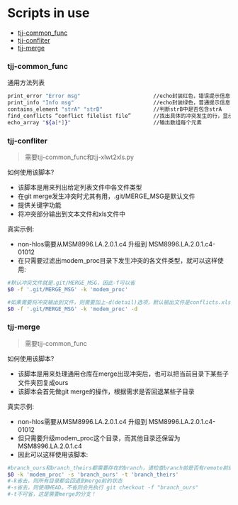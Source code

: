 # Scripts in use

* [tjj-common_func](#tjj-common_func)
* [tjj-confliter](#tjj-confliter)
* [tjj-merge](#tjj-merge)

### <span id="tjj-common_func">tjj-common_func</span>

通用方法列表
```bash
print_error "Error msg"                       //echo封装红色，错误提示信息
print_info "Info msg"                         //echo封装绿色，普通提示信息
contains_element "strA" "strB"                //判断strB中是否包含strA
find_conflicts “conflict filelist file”       //找出具体的冲突发生的行，显示出来
echo_array "${a[*]}"                          //输出数组每个元素
```

### <span id="tjj-confliter">tjj-confliter</span>

> 需要tjj-common_func和tjj-xlwt2xls.py

如何使用该脚本?
* 该脚本是用来列出给定列表文件中各文件类型
* 在git merge发生冲突时尤其有用，.git/MERGE_MSG是默认文件
* 提供关键字功能
* 将冲突部分输出到文本文件和xls文件中

真实示例:
* non-hlos需要从MSM8996.LA.2.0.1.c4 升级到 MSM8996.LA.2.0.1.c4-01012
* 在只需要过滤出modem_proc目录下发生冲突的各文件类型，就可以这样使用:
```bash
#默认冲突文件就是.git/MERGE_MSG，因此-f可以省
$0 -f '.git/MERGE_MSG' -k 'modem_proc'

#如果需要将冲突输出到文件，则需要加上-d(detail)选项，默认输出文件是conflicts.xls
$0 -f '.git/MERGE_MSG' -k 'modem_proc' -d 
```
### <span id="tjj-merge">tjj-merge</span>

> 需要tjj-common_func

如何使用该脚本?
* 该脚本是用来处理通用仓库在merge出现冲突后，也可以把当前目录下某些子文件夹回复成ours
* 该脚本会首先做git merge的操作，根据需求是否回退某些子目录

真实示例:
* non-hlos需要从MSM8996.LA.2.0.1.c4 升级到 MSM8996.LA.2.0.1.c4-01012
* 但只需要升级modem_proc这个目录，而其他目录还保留为MSM8996.LA.2.0.1.c4
* 因此可以这样使用该脚本: 
```bash
#branch_ours和branch_theirs都需要存在的branch，请检查branch前是否有remote前缀
$0 -k 'modem_proc' -s 'branch_ours' -t 'branch_theirs'
#-k省去，则所有目录都会回退到merge前的状态
#-s省去，则使用HEAD。不省则会先执行 git checkout -f "branch_ours"
#-t不可省，这是需要merge的分支！
```



